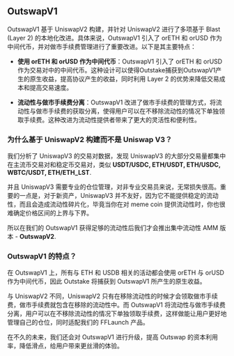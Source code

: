 
## OutswapV1

OutswapV1 基于 UniswapV2 构建，并针对 UniswapV2 进行了多项基于 Blast (Layer 2) 的本地化改进。具体来说，OutswapV1 引入了 orETH 和 orUSD 作为中间代币，并对做市手续费管理进行了重要改进。以下是其主要特点：

+ **使用 orETH 和 orUSD 作为中间代币**：OutswapV1 引入了 orETH 和 orUSD 作为交易对中的中间代币。这种设计可以使得Outstake捕获到OutswapV1产生的原生收益，提高协议产生的收益，同时利用 Layer 2 的优势来降低交易成本和提高交易速度。

+ **流动性与做市手续费分离**：OutswapV1 改进了做市手续费的管理方式，将流动性与做市手续费的获取分离，使得用户可以在不移除流动性的情况下单独领取手续费。这种改进为流动性提供者带来了更大的灵活性和便利性。

### 为什么基于 UniswapV2 构建而不是 Uniswap V3？
我们分析了 UniswapV3 的交易对数据，发现 UniswapV3 的大部分交易量都集中在主流币交易对和稳定币交易对，类似 **USDT/USDC, ETH/USDT, ETH/USDC, WBTC/USDT, ETH/ETH_LST**.

并且 UniswapV3 需要专业的仓位管理，对非专业交易员来说，无常损失很高。重要的一点是，对于新资产，UniswapV3 并不友好，因为它不能提供稳定的流动性，而且会造成流动性碎片化，毕竟当你在对 meme coin 提供流动性时，你也很难确定价格区间的上界与下界。

所以在我们的 OutswapV1 获得足够的流动性后我们才会推出集中流动性 AMM 版本 - **OutswapV2**.

### OutswapV1 的特点？
在 OutswapV1 上，所有与 ETH 和 USDB 相关的活动都会使用 orETH 与 orUSD 作为中间代币，因此 Outstake 将捕获到 OutswapV1 所产生的原生收益。

与 UniswapV2 不同，UniswapV2 只有在移除流动性的时候才会领取做市手续费，做市手续费就包含在移除的流动性中。而 OutswapV1 将流动性与做市手续费分离，用户可以在不移除流动性的情况下单独领取手续费，这样做能让用户更好地管理自己的仓位，同时适配我们的 FFLaunch 产品。

在不久的未来，我们还会对 OutswapV1 进行升级，提高 Outswap 的资本利用率，降低滑点，给用户带来更丝滑的体验。
